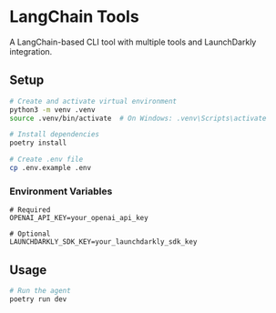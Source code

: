 # LangChain Tools

A LangChain-based CLI tool with multiple tools and LaunchDarkly integration.

## Setup

```bash
# Create and activate virtual environment
python3 -m venv .venv
source .venv/bin/activate  # On Windows: .venv\Scripts\activate

# Install dependencies
poetry install

# Create .env file
cp .env.example .env
```

### Environment Variables
```env
# Required
OPENAI_API_KEY=your_openai_api_key

# Optional
LAUNCHDARKLY_SDK_KEY=your_launchdarkly_sdk_key
```

## Usage

```bash
# Run the agent
poetry run dev
```
